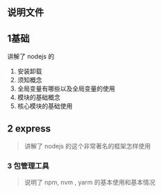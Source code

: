 ## 说明文件

## 1基础

讲解了 nodejs 的

1. 安装卸载
2. 须知概念
3. 全局变量有哪些以及全局变量的使用
4. 模块的基础概念
5. 核心模块的基础使用

## 2 express

> 讲解了 nodejs 的这个非常著名的框架怎样使用

### 3 包管理工具

> 说明了 npm, nvm , yarm 的基本使用和基本情况

